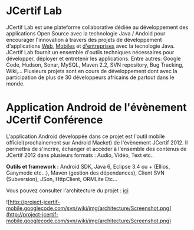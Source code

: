 # JCertif Lab #
JCertif Lab est une plateforme collaborative dédiée au développement des applications Open Source avec la technologie Java / Andoid pour encourager l'innovation à travers des projets de développement d'applications [Web](http://code.google.com/p/jcertif-web-app/), [Mobiles](http://code.google.com/p/project-jcertif-mobile/) et [d'entreprises](http://code.google.com/p/projet-jcertif-2011/) avec la tecnologie Java.
JCertif Lab fournit un ensemble d'outils techniques nécessaires pour développer, déployer et entretenir les applications. Entre autres: Google Code, Hudson, Sonar, MySQL, Maven 2.2, SVN repository, Bug Tracking, Wiki,... Plusieurs projets sont en cours de développement dont avec la participation de plus de 30 développeurs africains de partout dans le monde.

# Application Android de l'évènement JCertif Conférence #

L'application Android développée dans ce projet est l'outil mobile officiel(prochainement sur Android Maeket) de l'évènement JCertif 2012. Il permettra de s'incrire, échanger et accéder à l'ensemble des contenus de JCertif 2012 dans plusieurs formats : Audio, Vidéo, Text etc..

**Outils et framework :** Android SDK, Java 6, Eclipse 3.4 ou + (Ellios, Ganymede etc...), Maven (gestion des dépendances), Client SVN (Subversion), JSon,  HttpClient, ORMLite Etc...

Vous pouvez consulter l'architecture du projet : [ici](http://code.google.com/p/project-jcertif-mobile/wiki/Architecture?ts=1329213277&updated=Architecture)

![http://project-jcertif-mobile.googlecode.com/svn/wiki/img/architecture/Screenshot.png](http://project-jcertif-mobile.googlecode.com/svn/wiki/img/architecture/Screenshot.png)